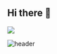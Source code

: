 ## Hi there 👋

<img src="https://img.shields.io/badge/react-20232a.svg?style=for-the-badge&logo=react&logoColor=61DAFB" />

![header](https://capsule-render.vercel.app/api?color=auto)
<!--
**cw1662/cw1662** is a ✨ _special_ ✨ repository because its `README.md` (this file) appears on your GitHub profile.

Here are some ideas to get you started:

- 🔭 I’m currently working on ...
- 🌱 I’m currently learning ...
- 👯 I’m looking to collaborate on ...
- 🤔 I’m looking for help with ...
- 💬 Ask me about ...
- 📫 How to reach me: ...
- 😄 Pronouns: ...
- ⚡ Fun fact: ...
-->
